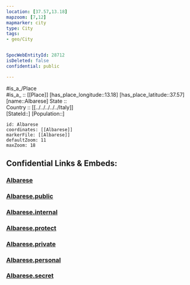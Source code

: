 ```yaml
---
location: [37.57,13.18] 
mapzoom: [7,12] 
mapmarker: city 
type: City
tags:
- geo/City


SpocWebEntityId: 28712
isDeleted: false
confidential: public

---
```

#is_a_/Place  
#is_a_ :: [[Place]] 
[has_place_longitude::13.18] 
[has_place_latitude::37.57] 
[name::Albarese] 
State ::  
Country :: [[../../../../../Italy]]  
[StateId::] 
[Population::] 



```leaflet
id: Albarese
coordinates: [[Albarese]] 
markerFile: [[Albarese]] 
defaultZoom: 11 
maxZoom: 18
```


## Confidential Links & Embeds: 

### [Albarese](/_Standards/Earth/Continent/Europe/Europe~South/Italy/regions~Italy/Sicily/Agrigento/City/Albarese.md) 

### [Albarese.public](/_public/Earth/Continent/Europe/Europe~South/Italy/regions~Italy/Sicily/Agrigento/City/Albarese.public.md) 

### [Albarese.internal](/_internal/Earth/Continent/Europe/Europe~South/Italy/regions~Italy/Sicily/Agrigento/City/Albarese.internal.md) 

### [Albarese.protect](/_protect/Earth/Continent/Europe/Europe~South/Italy/regions~Italy/Sicily/Agrigento/City/Albarese.protect.md) 

### [Albarese.private](/_private/Earth/Continent/Europe/Europe~South/Italy/regions~Italy/Sicily/Agrigento/City/Albarese.private.md) 

### [Albarese.personal](/_personal/Earth/Continent/Europe/Europe~South/Italy/regions~Italy/Sicily/Agrigento/City/Albarese.personal.md) 

### [Albarese.secret](/_secret/Earth/Continent/Europe/Europe~South/Italy/regions~Italy/Sicily/Agrigento/City/Albarese.secret.md)

